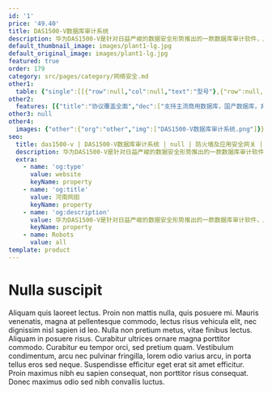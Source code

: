 ```yaml
---
id: '1'
price: '49.40'
title: DAS1500-V数据库审计系统
description: 华为DAS1500-V是针对日益严峻的数据安全形势推出的一款数据库审计软件，用于保护客户核心数据库安全，防止数据被篡改或泄露。该产品以虚拟机形式部署，对数据库操作行为和内容进行全面审计，对数据库操作进行解析、记录、分析，帮助客户监控数据库操作，以达到违规操作实时发现，发生事故精准溯源。
default_thumbnail_image: images/plant1-lg.jpg
default_original_image: images/plant1-lg.jpg
featured: true
order: 179
category: src/pages/category/网络安全.md
other1: 
  table: {"single":[[{"row":null,"col":null,"text":"型号"},{"row":null,"col":null,"text":"DAS1500-V"}],[{"row":null,"col":null,"text":"部署方式"},{"row":null,"col":null,"text":"以虚拟机的形式部署在虚拟化服务器上"}],[{"row":"3","col":null,"text":"策略管理"},{"row":null,"col":null,"text":"支持对审计策略中IP地址、时间、协议、帐号的设置"}],[{"row":null,"col":null,"text":"支持自定义审计规则"}],[{"row":null,"col":null,"text":"支持对策略中数据库表、数据库操作命令的设置"}],[{"row":"4","col":null,"text":"审计全面"},{"row":null,"col":null,"text":"支持主流数据库协议审计，如：Oracle、SQL-Server、DB2、Informix、Sybase等"}],[{"row":null,"col":null,"text":"支持国产数据库审计：人大金仓、达梦、南大通用、神通数据库等"}],[{"row":null,"col":null,"text":"支持NoSQL数据库的审计：MongoDB、Redis等"}],[{"row":null,"col":null,"text":"支持常用网络协议审计HTTP、FTP、Telnet、NFS、RADIUS等"}],[{"row":null,"col":null,"text":"日志查询"},{"row":null,"col":null,"text":"支持按时间、级别、源\\目的IP、源\\目的MAC、协议名、源\\目的端口为条件进行查询"}],[{"row":null,"col":null,"text":"日志统计"},{"row":null,"col":null,"text":"多维度日志统计，可从源IP、帐号、策略、时间等维度统计数据"}],[{"row":null,"col":null,"text":"SQL注入检测"},{"row":null,"col":null,"text":"基于SQL注入和XSS攻击、远程命令执行、跨站脚本攻击的识别，对于支持的攻击或高危指令实时告警"}],[{"row":null,"col":null,"text":"三层关联"},{"row":null,"col":null,"text":"可将中间件环境下的SQL语句关联到HTTP操作，HTTP操作关联到前端用户，实现三层环境下的审计追溯"}],[{"row":"4","col":null,"text":"丰富的报表"},{"row":null,"col":null,"text":"支持多种报表格式：HTML、Excel、PDF、Word"}],[{"row":null,"col":null,"text":"提供多种缺省的报表模板库"}],[{"row":null,"col":null,"text":"支持自定义报表模板"}],[{"row":null,"col":null,"text":"可视化多维度报表，支持帐号、时间、操作内容、趋势等多维度报表呈现"}]]}
other2:
  features: [{"title":"协议覆盖全面","dec":["支持主流商用数据库，国产数据库，非关系型数据库，并支持结合HTTP、FTP、Telnet等网络协议的审计。"]},{"title":"审计策略完备","dec":["系统预置200+审计规则并支持自定义审计规则，审计策略导入导出，审计白名单及多种告警响应方式。"]},{"title":"报表简单易读","dec":["系统预置20+报表模板并支持自定义报表，支持多种报表导出格式，提供从宏观数据到微观事件的决策依据。"]}]
other3: null
other4:
  images: {"other":{"org":"other","img":["DAS1500-V数据库审计系统.png"]}}
seo:
  title: das1500-v | DAS1500-V数据库审计系统 | null | 防火墙及应用安全网关 | 网络安全 | 企业网络
  description: 华为DAS1500-V是针对日益严峻的数据安全形势推出的一款数据库审计软件，用于保护客户核心数据库安全，防止数据被篡改或泄露。该产品以虚拟机形式部署，对数据库操作行为和内容进行全面审计，对数据库操作进行解析、记录、分析，帮助客户监控数据库操作，以达到违规操作实时发现，发生事故精准溯源。
  extra:
    - name: 'og:type'
      value: website
      keyName: property
    - name: 'og:title'
      value: 河南网田
      keyName: property
    - name: 'og:description'
      value: 华为DAS1500-V是针对日益严峻的数据安全形势推出的一款数据库审计软件，用于保护客户核心数据库安全，防止数据被篡改或泄露。该产品以虚拟机形式部署，对数据库操作行为和内容进行全面审计，对数据库操作进行解析、记录、分析，帮助客户监控数据库操作，以达到违规操作实时发现，发生事故精准溯源。
      keyName: property
    - name: Robots
      value: all
template: product
---
```


# Nulla suscipit

Aliquam quis laoreet lectus. Proin non mattis nulla, quis posuere mi. Mauris venenatis, magna at pellentesque commodo, lectus risus vehicula elit, nec dignissim nisl sapien id leo. Nulla non pretium metus, vitae finibus lectus. Aliquam in posuere risus. Curabitur ultrices ornare magna porttitor commodo. Curabitur eu tempor orci, sed pretium quam. Vestibulum condimentum, arcu nec pulvinar fringilla, lorem odio varius arcu, in porta tellus eros sed neque. Suspendisse efficitur eget erat sit amet efficitur. Proin maximus nibh eu sapien consequat, non porttitor risus consequat. Donec maximus odio sed nibh convallis luctus.